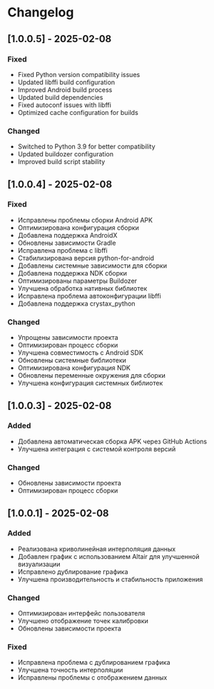 # Changelog

## [1.0.0.5] - 2025-02-08
### Fixed
- Fixed Python version compatibility issues
- Updated libffi build configuration
- Improved Android build process
- Updated build dependencies
- Fixed autoconf issues with libffi
- Optimized cache configuration for builds

### Changed
- Switched to Python 3.9 for better compatibility
- Updated buildozer configuration
- Improved build script stability

## [1.0.0.4] - 2025-02-08
### Fixed
- Исправлены проблемы сборки Android APK
- Оптимизирована конфигурация сборки
- Добавлена поддержка AndroidX
- Обновлены зависимости Gradle
- Исправлена проблема с libffi
- Стабилизирована версия python-for-android
- Добавлены системные зависимости для сборки
- Добавлена поддержка NDK сборки
- Оптимизированы параметры Buildozer
- Улучшена обработка нативных библиотек
- Исправлена проблема автоконфигурации libffi
- Добавлена поддержка crystax_python

### Changed
- Упрощены зависимости проекта
- Оптимизирован процесс сборки
- Улучшена совместимость с Android SDK
- Обновлены системные библиотеки
- Оптимизирована конфигурация NDK
- Обновлены переменные окружения для сборки
- Улучшена конфигурация системных библиотек

## [1.0.0.3] - 2025-02-08
### Added
- Добавлена автоматическая сборка APK через GitHub Actions
- Улучшена интеграция с системой контроля версий

### Changed
- Обновлены зависимости проекта
- Оптимизирован процесс сборки

## [1.0.0.1] - 2025-02-08
### Added
- Реализована криволинейная интерполяция данных
- Добавлен график с использованием Altair для улучшенной визуализации
- Исправлено дублирование графика
- Улучшена производительность и стабильность приложения

### Changed
- Оптимизирован интерфейс пользователя
- Улучшено отображение точек калибровки
- Обновлены зависимости проекта

### Fixed
- Исправлена проблема с дублированием графика
- Улучшена точность интерполяции
- Исправлены проблемы с отображением данных